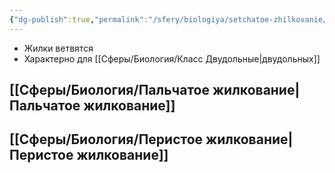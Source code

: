 ```yaml
---
{"dg-publish":true,"permalink":"/sfery/biologiya/setchatoe-zhilkovanie/","tags":["Ботаника"]}
---
```


- Жилки ветвятся
- Характерно для [[Сферы/Биология/Класс Двудольные\|двудольных]]
## [[Сферы/Биология/Пальчатое жилкование\|Пальчатое жилкование]]
## [[Сферы/Биология/Перистое жилкование\|Перистое жилкование]]